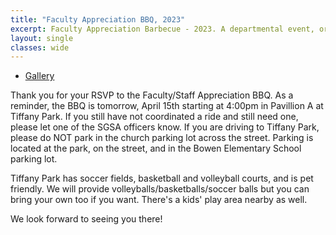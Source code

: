 ```yaml
---
title: "Faculty Appreciation BBQ, 2023"
excerpt: Faculty Appreciation Barbecue - 2023. A departmental event, organized by SGSA, to show appreciation for the faculty and staff.
layout: single
classes: wide
---
```


- [Gallery](/WelcomeBBQ/2023-04-15-gallery/)

Thank you for your RSVP to the Faculty/Staff Appreciation BBQ. As a reminder, the BBQ is tomorrow, April 15th starting at 4:00pm in Pavillion A at Tiffany Park. If you still have not coordinated a ride and still need one, please let one of the SGSA officers know. If you are driving to Tiffany Park, please do NOT park in the church parking lot across the street. Parking is located at the park, on the street, and in the Bowen Elementary School parking lot.

Tiffany Park has soccer fields, basketball and volleyball courts, and is pet friendly. We will provide volleyballs/basketballs/soccer balls but you can bring your own too if you want. There's a kids' play area nearby as well.

We look forward to seeing you there!
